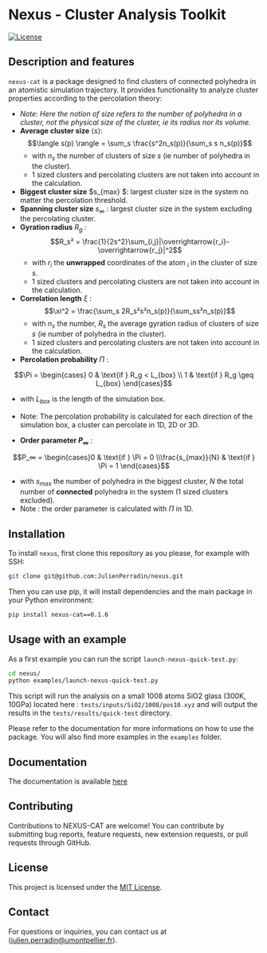 # Nexus - Cluster Analysis Toolkit

[![License](https://img.shields.io/badge/license-MIT-blue.svg)](https://opensource.org/licenses/MIT)

## Description and features

`nexus-cat` is a package designed to find clusters of connected polyhedra in an atomistic simulation trajectory. It provides functionality to analyze cluster properties according to the percolation theory:
- *Note: Here the notion of size refers to the number of polyhedra in a cluster, not the physical size of the cluster, ie its radius nor its volume.*
- **Average cluster size** $\langle s \rangle$: $$\langle s(p) \rangle = \sum_s \frac{s^2n_s(p)}{\sum_s s n_s(p)}$$ 
  - with $n_s$ the number of clusters of size $s$ (ie number of polyhedra in the cluster).
  - 1 sized clusters and percolating clusters are not taken into account in the calculation.
- **Biggest cluster size** $s_{max} $: largest cluster size in the system no matter the percolation threshold.
- **Spanning cluster size** $s_{\infty}$ : largest cluster size in the system excluding the percolating cluster.
- **Gyration radius** $R_g$ : $$R_s² = \frac{1}{2s^2}\sum_{i,j}|\overrightarrow{r_i}-\overrightarrow{r_j}|^2$$
  - with $r_i$ the **unwrapped** coordinates of the atom $_i$ in the cluster of size $s$. 
  - 1 sized clusters and percolating clusters are not taken into account in the calculation.
- **Correlation length** $\xi$ : $$\xi^2 = \frac{\sum_s 2R_s²s²n_s(p)}{\sum_ss²n_s(p)}$$
  - with $n_s$ the number, $R_s$ the average gyration radius of clusters of size $s$ (ie number of polyhedra in the cluster).
  - 1 sized clusters and percolating clusters are not taken into account in the calculation.
- **Percolation probability** $\Pi$ :
```math
\Pi = \begin{cases}
0 & \text{if } R_g < L_{box} \\
1 & \text{if } R_g \geq L_{box} 
\end{cases}
```
  - with $L_{box}$ is the length of the simulation box.
  - Note: The percolation probability is calculated for each direction of the simulation box, a cluster can percolate in 1D, 2D or 3D. 

- **Order parameter $P_∞$** : 
```math
P_∞ = \begin{cases}0 & \text{if } \Pi = 0 \\\frac{s_{max}}{N} & \text{if } \Pi = 1 
\end{cases}
```
 
  - with $s_{max}$ the number of polyhedra in the biggest cluster, $N$ the total number of **connected** polyhedra in the system (1 sized clusters excluded).
  - Note : the order parameter is calculated with $\Pi$ in 1D. 

## Installation

To install `nexus`, first clone this repository as you please, for example with SSH:

```bash
git clone git@github.com:JulienPerradin/nexus.git
```
Then you can use pip, it will install dependencies and the main package in your Python environment:

```bash
pip install nexus-cat==0.1.6
```


## Usage with an example

As a first example you can run the script `launch-nexus-quick-test.py`:

```bash
cd nexus/ 
python examples/launch-nexus-quick-test.py
```

This script will run the analysis on a small 1008 atoms SiO2 glass (300K, 10GPa) located here : `tests/inputs/SiO2/1008/pos10.xyz` and will output the results in the `tests/results/quick-test` directory.

Please refer to the documentation for more informations on how to use the package. You will also find more examples in the `examples` folder.

## Documentation

The documentation is available [here](https://github.com/JulienPerradin/nexus/tree/main/doc)

## Contributing

Contributions to NEXUS-CAT are welcome! You can contribute by submitting bug reports, feature requests, new extension requests, or pull requests through GitHub.

## License

This project is licensed under the [MIT License](https://opensource.org/licenses/MIT).

## Contact

For questions or inquiries, you can contact us at (julien.perradin@umontpellier.fr).
